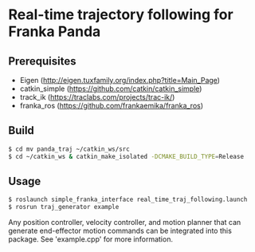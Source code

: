 # Real-time trajectory following for Franka Panda
## Prerequisites
- Eigen (http://eigen.tuxfamily.org/index.php?title=Main_Page)
- catkin_simple (https://github.com/catkin/catkin_simple)
- track_ik (https://traclabs.com/projects/trac-ik/)
- franka_ros (https://github.com/frankaemika/franka_ros)
## Build
```bash
$ cd mv panda_traj ~/catkin_ws/src
$ cd ~/catkin_ws & catkin_make_isolated -DCMAKE_BUILD_TYPE=Release
```
## Usage
```bash
$ roslaunch simple_franka_interface real_time_traj_following.launch
$ rosrun traj_generator example
```
Any position controller, velocity controller, and motion planner that can generate end-effector motion commands can be integrated into this package. See 'example.cpp' for more information.
